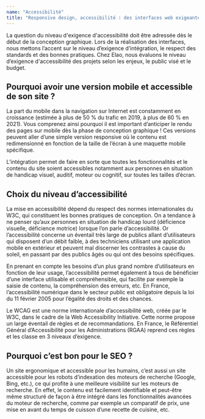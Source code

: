 ```yaml
---
name: "Accessibilité"
title: "Responsive design, accessibilité : des interfaces web exigeantes"
---
```


La question du niveau d'exigence d'accessibilité doit être adressée dès le début de la conception graphique. Lors de la réalisation des interfaces, nous mettons l’accent sur le niveau d’exigence d’intégration, le respect des standards et des bonnes pratiques. Chez Elao, nous évaluons le niveau d’exigence d'accessibilité des projets selon les enjeux, le public visé et le budget. 

## Pourquoi avoir une version mobile et accessible de son site ? 

La part du mobile dans la navigation sur Internet est constamment en croissance (estimée à plus de 50 % du trafic en 2019, à plus de 60 % en 2021). Vous comprenez ainsi pourquoi il est important d’anticiper le rendu des pages sur mobile dès la phase de conception graphique ! Ces versions peuvent aller d’une simple version responsive où le contenu est redimensionné en fonction de la taille de l’écran à une maquette mobile spécifique.

L’intégration permet de faire en sorte que toutes les fonctionnalités et le contenu du site soient accessibles notamment aux personnes en situation de handicap visuel, auditif, moteur ou cognitif, sur toutes les tailles d’écran.

## Choix du niveau d’accessibilité

La mise en accessibilité dépend du respect des normes internationales du W3C, qui constituent les bonnes pratiques de conception. On a tendance à ne penser qu’aux personnes en situation de handicap lourd (déficience visuelle, déficience motrice) lorsque l’on parle d’accessibilité. Or l’accessibilité concerne un éventail très large de publics allant d’utilisateurs qui disposent d’un débit faible, à des techniciens utilisant une application mobile en extérieur et peuvent mal discerner les contrastes à cause du soleil, en passant par des publics âgés ou qui ont des besoins spécifiques.

En prenant en compte les besoins d’un plus grand nombre d’utilisateurs en fonction de leur usage, l’accessibilité permet également à tous de bénéficier d’une interface utilisable et compréhensible, qui facilite par exemple la saisie de contenu, la compréhension des erreurs, etc. En France, l’accessibilité numérique dans le secteur public est obligatoire depuis la loi du 11 février 2005 pour l’égalité des droits et des chances.

Le WCAG est une norme internationale d’accessibilité web, créée par le W3C, dans le cadre de la Web Accessibility Initiative. Cette norme propose un large éventail de règles et de recommandations. En France, le Référentiel Général d’Accessibilité pour les Administrations (RGAA) reprend ces règles et les classe en 3 niveaux d’exigence.

## Pourquoi c’est bon pour le SEO ? 

Un site ergonomique et accessible pour les humains, c’est aussi un site accessible pour les robots d’indexation des moteurs de recherche (Google, Bing, etc.), ce qui profite à une meilleure visibilité sur les moteurs de recherche. En effet, le contenu est facilement identifiable et peut-être même structuré de façon à être intégré dans les fonctionnalités avancées du moteur de recherche, comme par exemple un comparatif de prix, une mise en avant du temps de cuisson d’une recette de cuisine, etc. 

